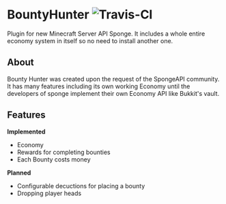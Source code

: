 # BountyHunter ![Travis-CI](https://travis-ci.org/intronate67/BountyHunter.svg)

Plugin for new Minecraft Server API Sponge. It includes a whole entire economy system in itself so no need to install another one.

About
----------

Bounty Hunter was created upon the request of the SpongeAPI community. It has many features including its own working Economy until the developers of sponge implement their own Economy API like Bukkit's vault.

Features
-----------
**Implemented**
* Economy
* Rewards for completing bounties
* Each Bounty costs money

**Planned**
* Configurable decuctions for placing a bounty
* Dropping player heads
